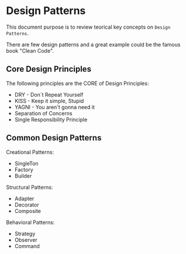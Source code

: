 # Design Patterns

This document purpose is to review teorical key concepts on `Design Patterns`.

There are few design patterns and a great example could be the famous book "Clean Code".

## Core Design Principles

The following principles are the CORE of Design Principles:

- DRY - Don´t Repeat Yourself
- KISS - Keep it simple, Stupid
- YAGNI - You aren't gonna need it
- Separation of Concerns
- Single Responsibility Principle

## Common Design Patterns

Creational Patterns:

- SingleTon
- Factory
- Builder

Structural Patterns:

- Adapter
- Decorator
- Composite

Behavioral Patterns:

- Strategy
- Observer
- Command